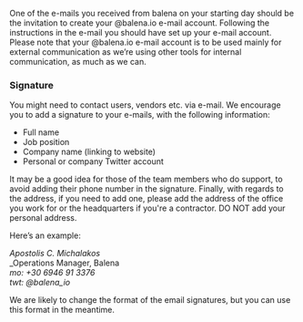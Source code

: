 One of the e-mails you received from balena on your starting day should be the invitation to create your @balena.io e-mail account. Following the instructions in the e-mail you should have set up your e-mail account. Please note that your @balena.io e-mail account is to be used mainly for external communication as we’re using other tools for internal communication, as much as we can.

### Signature

You might need to contact users, vendors etc. via e-mail. We encourage you to add a signature to your e-mails, with the following information:

* Full name
* Job position
* Company name (linking to website)
* Personal or company Twitter account

It may be a good idea for those of the team members who do support, to avoid adding their phone number in the signature. Finally, with regards to the address, if you need to add one, please add the address of the office you work for or the headquarters if you're a contractor. DO NOT add your personal address.

Here’s an example:

_Apostolis C. Michalakos_ <br>
_Operations Manager, Balena <br> 
_mo: +30 6946 91 3376_ <br>
_twt: @balena_io_ <br>

We are likely to change the format of the email signatures, but you can use this format in the meantime. 
